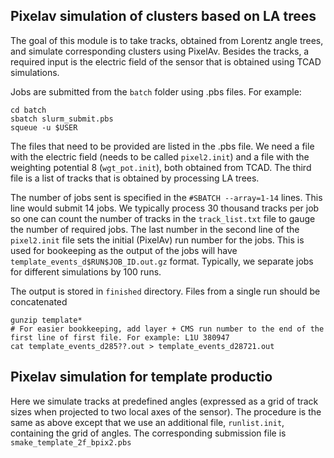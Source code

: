 ## Pixelav simulation of clusters based on LA trees

The goal of this module is to take tracks, obtained from Lorentz angle trees, and simulate corresponding clusters using PixelAv. Besides the tracks, a required input is the electric field of the sensor that is obtained using TCAD simulations.

Jobs are submitted from the `batch` folder using .pbs files. For example:
```
cd batch
sbatch slurm_submit.pbs
squeue -u $USER
```

The files that need to be provided are listed in the .pbs file. We need a file with the electric field (needs to be called `pixel2.init`) and a file with the weighting potential 8 (`wgt_pot.init`), both obtained from TCAD. The third file is a list of tracks that is obtained by processing LA trees.

The number of jobs sent is specified in the `#SBATCH --array=1-14` lines. This line would submit 14 jobs. We typically process 30 thousand tracks per job so one can count the number of tracks in the `track_list.txt` file to gauge the number of required jobs. The last number in the second line of the `pixel2.init` file sets the initial (PixelAv) run number for the jobs. This is used for bookeeping as the output of the jobs will have `template_events_d$RUN$JOB_ID.out.gz` format. Typically, we separate jobs for different simulations by 100 runs.

The output is stored in `finished` directory. Files from a single run should be concatenated
```
gunzip template*
# For easier bookkeeping, add layer + CMS run number to the end of the first line of first file. For example: L1U 380947 
cat template_events_d285??.out > template_events_d28721.out 
```

## Pixelav simulation for template productio
Here we simulate tracks at predefined angles (expressed as a grid of track sizes when projected to two local axes of the sensor). The procedure is the same as above except that we use an additional file, `runlist.init`, containing the grid of angles. The corresponding submission file is `smake_template_2f_bpix2.pbs`
